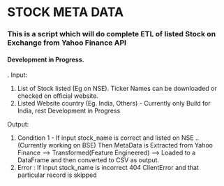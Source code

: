 # STOCK META DATA 
### This is a script which will do complete ETL of listed Stock on Exchange from Yahoo Finance API
#### Development in Progress.
.
Input: 
1. List of Stock listed (Eg on NSE). Ticker Names can be downloaded or checked on official website.
2. Listed Website country (Eg. India, Others)  -  Currently only Build for India, rest Development in Progress

Output:
1. Condition 1 - 
            If input stock_name is correct and listed on NSE .. (Currently working on BSE)
            Then MetaData is Extracted from 
            Yahoo Finance --> Transformed(Feature Engineered) --> Loaded to a DataFrame and then converted to CSV as output.
2. Error :  If input stock_name is incorrect 
            404 ClientError and that particular record is skipped